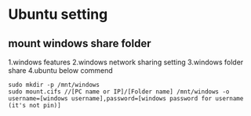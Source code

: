 # Ubuntu setting

## mount windows share folder


1.windows features
2.windows network sharing setting
3.windows folder share
4.ubuntu below commend

```
sudo mkdir -p /mnt/windows
sudo mount.cifs //[PC name or IP]/[Folder name] /mnt/windows -o username=[windows username],password=[windows password for username (it's not pin)]
```
